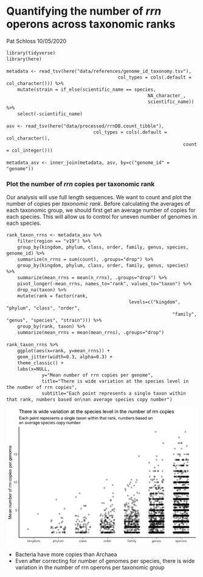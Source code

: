 Quantifying the number of *rrn* operons across taxonomic ranks
================
Pat Schloss
10/05/2020

    library(tidyverse)
    library(here)

    metadata <- read_tsv(here("data/references/genome_id_taxonomy.tsv"),
                                             col_types = cols(.default = col_character())) %>%
        mutate(strain = if_else(scientific_name == species,
                                                        NA_character_,
                                                        scientific_name)) %>%
        select(-scientific_name)

    asv <- read_tsv(here("data/processed/rrnDB.count_tibble"),
                                    col_types = cols(.default = col_character(),
                                                                     count = col_integer()))

    metadata_asv <- inner_join(metadata, asv, by=c("genome_id" = "genome"))

### Plot the number of *rrn* copies per taxonomic rank

Our analysis will use full length sequences. We want to count and plot
the number of copies per *taxonomic rank*. Before calculating the
averages of each taxonomic group, we should first get an average number
of copies for each species. This will allow us to control for uneven
number of genomes in each species.

    rank_taxon_rrns <- metadata_asv %>%
        filter(region == "v19") %>%
        group_by(kingdom, phylum, class, order, family, genus, species, genome_id) %>%
        summarize(n_rrns = sum(count), .groups="drop") %>% 
        group_by(kingdom, phylum, class, order, family, genus, species) %>%
        summarize(mean_rrns = mean(n_rrns), .groups="drop") %>% 
        pivot_longer(-mean_rrns, names_to="rank", values_to="taxon") %>%
        drop_na(taxon) %>%
        mutate(rank = factor(rank,
                                                 levels=c("kingdom", "phylum", "class", "order",
                                                                 "family", "genus", "species", "strain"))) %>%
        group_by(rank, taxon) %>%
        summarize(mean_rrns = mean(mean_rrns), .groups="drop")

    rank_taxon_rrns %>%
        ggplot(aes(x=rank, y=mean_rrns)) + 
        geom_jitter(width=0.3, alpha=0.3) +
        theme_classic() +
        labs(x=NULL, 
                 y="Mean number of rrn copies per genome",
                 title="There is wide variation at the species level in the number of rrn copies",
                 subtitle="Each point represents a single taxon within that rank, numbers based on\nan average species copy number")

![](2020-10-05-rrn-copy-number_files/figure-gfm/unnamed-chunk-2-1.png)<!-- -->

-   Bacteria have more copies than Archaea
-   Even after correcting for number of genomes per species, there is
    wide variation in the number of rrn operons per taxonomic group
